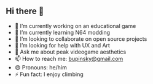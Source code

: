 ## Hi there 👋
- 🔭 I’m currently working on an educational game
- 🌱 I’m currently learning N64 modding
- 👯 I’m looking to collaborate on open source projects
- 🤔 I’m looking for help with UX and Art
- 💬 Ask me about peak videogame aesthetics
- 📫 How to reach me: bupinsky@gmail.com
- 😄 Pronouns: he/him
- ⚡ Fun fact: I enjoy climbing
